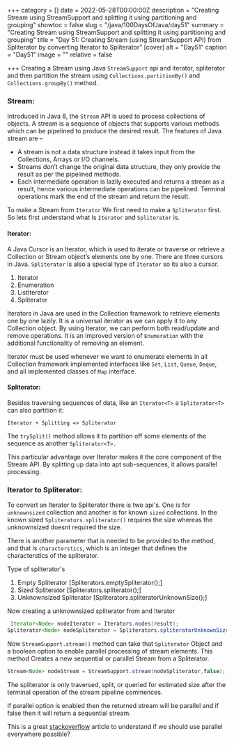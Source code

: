 +++
category = []
date = 2022-05-28T00:00:00Z
description = "Creating Stream using StreamSupport and splitting it using partitioning and grouping"
showtoc = false
slug = "/java/100DaysOfJava/day51"
summary = "Creating Stream using StreamSupport and splitting it using partitioning and grouping"
title = "Day 51: Creating Stream (using StreamSupport API)  from Spliterator by converting Iterator to Spliterator"
[cover]
alt = "Day51"
caption = "Day51"
image = ""
relative = false

+++
Creating a Stream using Java `StreamSupport` api and iterator, spliterator and then partition the stream using `Collections.partitionBy()` and `Collections.groupBy()` method.

### Stream:

Introduced in Java 8, the `Stream` API is used to process collections of objects. A stream is a sequence of objects that supports various methods which can be pipelined to produce the desired result.
The features of Java stream are –

* A stream is not a data structure instead it takes input from the Collections, Arrays or I/O channels.
* Streams don’t change the original data structure, they only provide the result as per the pipelined methods.
* Each intermediate operation is lazily executed and returns a stream as a result, hence various intermediate operations can be pipelined. Terminal operations mark the end of the stream and return the result.

To make a Stream from `Iterator` We first need to make a `Spliterator` first. So lets first understand what is `Iterator` and `Spliterator` is.

#### Iterator:

A Java Cursor is an Iterator, which is used to iterate or traverse or retrieve a Collection or Stream object’s elements one by one. There are three cursors in Java. `Spliterator` is also a special type of `Iterator` so its also a cursor.

1. Iterator
2. Enumeration
3. ListIterator
4. Spliterator

Iterators in Java are used in the Collection framework to retrieve elements one by one lazily. It is a universal iterator as we can apply it to any Collection object. By using Iterator, we can perform both read/update and remove operations. It is an improved version of `Enumeration` with the additional functionality of removing an element.

Iterator must be used whenever we want to enumerate elements in all Collection framework implemented interfaces like `Set`, `List`, `Queue`, `Deque`, and all implemented classes of `Map` interface.

#### Spliterator:

Besides traversing sequences of data, like an `Iterator<T>` a `Spliterator<T>` can also partition it:

`Iterator + Splitting => Spliterator`

The `trySplit()` method allows it to partition off some elements of the sequence as another `Spliterator<T>.`

This particular advantage over Iterator makes it the core component of the Stream API. By splitting up data into apt sub-sequences, it allows parallel processing.

### Iterator to Spliterator:

To convert an Iterator to Spliterator there is two api's. One is for `unknownsized` collection and another is for known `sized` collections. In the known sized `Spliterators.spliterator()` requires the size whereas the unknownsized doesnt required the size.

There is another parameter that is needed to be provided to the method, and that is `characterstics`, which is an integer that defines the characterstics of the spliterator.

Type of spliterator's

1. Empty Spliterator \[Spliterators.emptySpliterator();\]
2. Sized Spliterator \[Spliterators.spliterator();\]
3. Unknownsized Spliterator \[Spliterators.spliteratorUnknownSize();\]

Now creating a unknownsized spliterator from and Iterator

```java
 Iterator<Node> nodeIterator = Iterators.nodes(result);
Spliterator<Node> nodeSpliterator = Spliterators.spliteratorUnknownSize(nodeIterator,Spliterator.CONCURRENT);
```

Now `StreamSupport.stream()` method can take that `Spliterator` Object and a boolean option to enable parallel processing of stream elements. This method Creates a new sequential or parallel Stream from a Spliterator.

```java
Stream<Node> nodeStream = StreamSupport.stream(nodeSpliterator,false);
```

The spliterator is only traversed, split, or queried for estimated size after the terminal operation of the stream pipeline commences.

If parallel option is enabled then the returned stream will be parallel and if false then it will return a sequential stream.

This is a great [stackoverflow](https://stackoverflow.com/questions/20375176/should-i-always-use-a-parallel-stream-when-possible "Stackoverflow") article to understand if we should use parallel everywhere possible? 